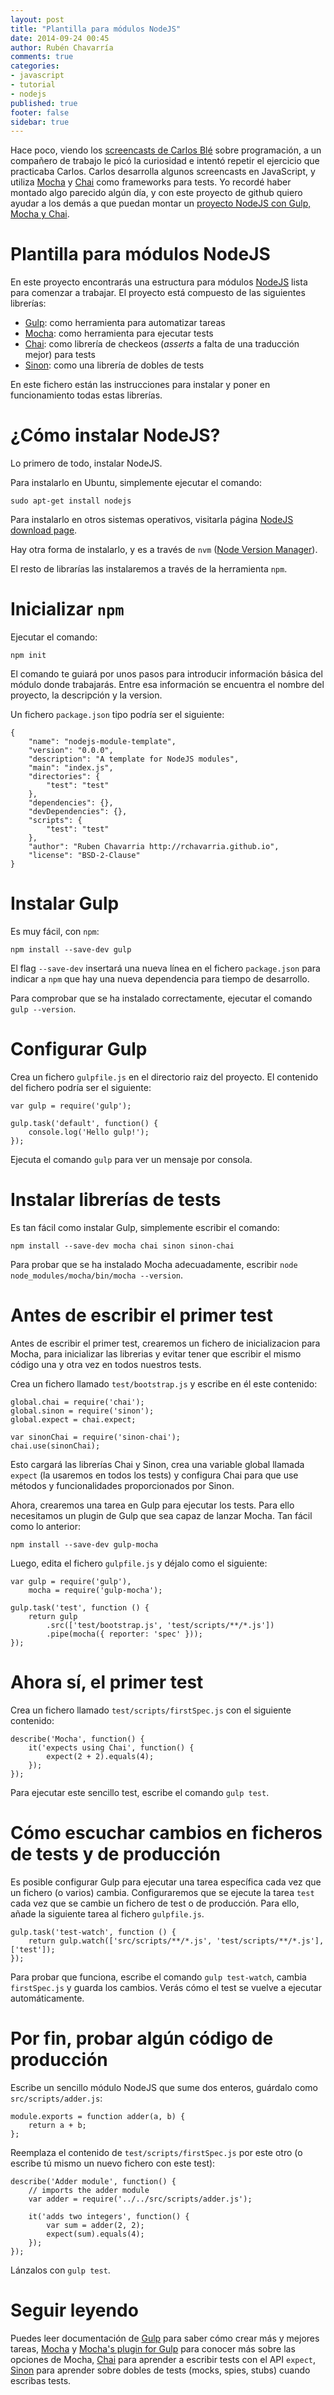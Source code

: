 ```yaml
---
layout: post
title: "Plantilla para módulos NodeJS"
date: 2014-09-24 00:45
author: Rubén Chavarría
comments: true
categories: 
- javascript
- tutorial
- nodejs
published: true
footer: false
sidebar: true
---
```


Hace poco, viendo los [screencasts de Carlos Blé]
sobre programación, a un compañero de trabajo le picó la curiosidad e
intentó repetir el ejercicio que practicaba Carlos. Carlos desarrolla algunos
screencasts en JavaScript, y utiliza [Mocha] y [Chai] como frameworks para tests.
Yo recordé haber montado algo parecido algún día, y con este proyecto de github
quiero ayudar a los demás a que puedan montar un [proyecto NodeJS con Gulp, Mocha y Chai].

<!-- more -->

# Plantilla para módulos NodeJS

En este proyecto encontrarás una estructura para módulos [NodeJS] lista
para comenzar a trabajar. El proyecto está compuesto de las siguientes
librerías:

- [Gulp]: como herramienta para automatizar tareas
- [Mocha]: como herramienta para ejecutar tests
- [Chai]: como librería de checkeos (*asserts* a falta de una traducción mejor)
para tests
- [Sinon]: como una librería de dobles de tests

En este fichero están las instrucciones para instalar y poner en funcionamiento
todas estas librerías.

# ¿Cómo instalar NodeJS?

Lo primero de todo, instalar NodeJS. 

Para instalarlo en Ubuntu, simplemente ejecutar el comando:

    sudo apt-get install nodejs

Para instalarlo en otros sistemas operativos, visitarla página
[NodeJS download page].

Hay otra forma de instalarlo, y es a través de `nvm` ([Node Version Manager]).

El resto de librarías las instalaremos a través de la herramienta `npm`.

# Inicializar `npm`

Ejecutar el comando:

    npm init

El comando te guiará por unos pasos para introducir información básica del módulo
donde trabajarás. Entre esa información se encuentra el nombre del proyecto,
la descripción y la version.

Un fichero `package.json` tipo podría ser el siguiente:

    {
        "name": "nodejs-module-template",
        "version": "0.0.0",
        "description": "A template for NodeJS modules",
        "main": "index.js",
        "directories": {
            "test": "test"
        },
        "dependencies": {},
        "devDependencies": {},
        "scripts": {
            "test": "test"
        },
        "author": "Ruben Chavarria http://rchavarria.github.io",
        "license": "BSD-2-Clause"
    }


# Instalar Gulp

Es muy fácil, con `npm`:

    npm install --save-dev gulp

El flag `--save-dev` insertará una nueva línea en el fichero `package.json` para
indicar a `npm` que hay una nueva dependencia para tiempo de desarrollo.

Para comprobar que se ha instalado correctamente, ejecutar el comando 
`gulp --version`.

# Configurar Gulp

Crea un fichero `gulpfile.js` en el directorio raiz del proyecto. El contenido
del fichero podría ser el siguiente:

    var gulp = require('gulp');

    gulp.task('default', function() {
        console.log('Hello gulp!');
    });

Ejecuta el comando `gulp` para ver un mensaje por consola.

# Instalar librerías de tests

Es tan fácil como instalar Gulp, simplemente escribir el comando:

    npm install --save-dev mocha chai sinon sinon-chai

Para probar que se ha instalado Mocha adecuadamente, escribir
`node node_modules/mocha/bin/mocha --version`.

# Antes de escribir el primer test

Antes de escribir el primer test, crearemos un fichero de inicializacion para
Mocha, para inicializar las librerias y evitar tener que escribir el mismo 
código una y otra vez en todos nuestros tests.

Crea un fichero llamado `test/bootstrap.js` y escribe en él este contenido:

    global.chai = require('chai');
    global.sinon = require('sinon');
    global.expect = chai.expect;

    var sinonChai = require('sinon-chai');
    chai.use(sinonChai);

Esto cargará las librerías Chai y Sinon, crea una variable global llamada
`expect` (la usaremos en todos los tests) y configura Chai para que use métodos
y funcionalidades proporcionados por Sinon.

Ahora, crearemos una tarea en Gulp para ejecutar los tests. Para ello necesitamos
un plugin de Gulp que sea capaz de lanzar Mocha. Tan fácil como lo anterior:

    npm install --save-dev gulp-mocha

Luego, edita el fichero `gulpfile.js` y déjalo como el siguiente:

    var gulp = require('gulp'),
        mocha = require('gulp-mocha');

    gulp.task('test', function () {
        return gulp
            .src(['test/bootstrap.js', 'test/scripts/**/*.js'])
            .pipe(mocha({ reporter: 'spec' }));
    });

# Ahora sí, el primer test

Crea un fichero llamado `test/scripts/firstSpec.js` con el siguiente contenido:

    describe('Mocha', function() {
        it('expects using Chai', function() {
            expect(2 + 2).equals(4);
        });
    });

Para ejecutar este sencillo test, escribe el comando `gulp test`.

# Cómo escuchar cambios en ficheros de tests y de producción

Es posible configurar Gulp para ejecutar una tarea específica cada vez que un
fichero (o varios) cambia. Configuraremos que se ejecute la tarea `test` cada
vez que se cambie un fichero de test o de producción. Para ello, añade la 
siguiente tarea al fichero `gulpfile.js`.

    gulp.task('test-watch', function () {
        return gulp.watch(['src/scripts/**/*.js', 'test/scripts/**/*.js'], ['test']);
    });

Para probar que funciona, escribe el comando `gulp test-watch`, cambia `firstSpec.js`
y guarda los cambios. Verás cómo el test se vuelve a ejecutar automáticamente.

# Por fin, probar algún código de producción

Escribe un sencillo módulo NodeJS que sume dos enteros, guárdalo como 
`src/scripts/adder.js`:

    module.exports = function adder(a, b) {
        return a + b;
    };

Reemplaza el contenido de `test/scripts/firstSpec.js` por este otro (o escribe
tú mismo un nuevo fichero con este test):

    describe('Adder module', function() {
        // imports the adder module
        var adder = require('../../src/scripts/adder.js');

        it('adds two integers', function() {
            var sum = adder(2, 2);
            expect(sum).equals(4);
        });
    });

Lánzalos con `gulp test`.

# Seguir leyendo

Puedes leer documentación de [Gulp] para saber cómo crear más y mejores tareas,
[Mocha] y [Mocha's plugin for Gulp] para conocer más sobre las opciones de Mocha,
[Chai] para aprender a escribir tests con el API `expect`, [Sinon] para aprender 
sobre dobles de tests (mocks, spies, stubs) cuando escribas tests.

[screencasts de Carlos Blé]: http://www.carlosble.com/screencasts/es/
[proyecto NodeJS con Gulp, Mocha y Chai]: https://github.com/rchavarria/nodejs-module-template/tree/template-ready
[NodeJS]: http://nodejs.org
[Gulp]: http://gulpjs.com
[Mocha]: http://visionmedia.github.io/mocha/
[Mocha's plugin for Gulp]: https://github.com/sindresorhus/gulp-mocha
[Chai]: http://chaijs.com
[Sinon]: http://cjohansen.no/sinon
[NodeJS download page]: http://nodejs.org/download
[Node Version Manager]: http://carlosazaustre.es/blog/como-instalar-node-js-en-ubuntu
